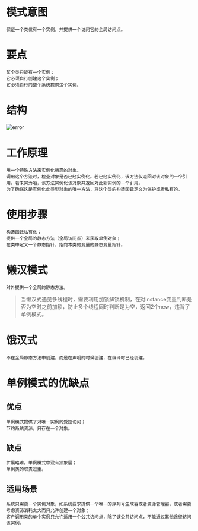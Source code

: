 # 模式意图
	保证一个类仅有一个实例，并提供一个访问它的全局访问点。
# 要点
	某个类只能有一个实例；
	它必须自行创建这个实例；
	它必须自行向整个系统提供这个实例。
# 结构
![error](https://gitlab.com/SherDick/Design-patterns/raw/master/Pictures/Singleton.png)
# 工作原理
	用一个特殊方法来实例化所需的对象。
	调用这个方法时，检查对象是否已经实例化。若已经实例化，该方法仅返回对该对象的一个引用。若未实力哈，该方法实例化该对象并返回对此新实例的一个引用。
	为了确保这是实例化此类型对象的唯一方法，将这个类的构造函数定义为保护或者私有的。
# 使用步骤
	构造函数私有化；
	提供一个全局的静态方法（全局访问点）来获取单例对象；
	在类中定义一个静态指针，指向本类的变量的静态变量指针。
# 懒汉模式
	对外提供一个全局的静态方法。
>	当懒汉式遇见多线程时，需要利用加锁解锁机制，在对instance变量判断是否为空时之前加锁，防止多个线程同时判断是为空，返回2个new，违背了单例模式。
# 饿汉式
	不在全局静态方法中创建，而是在声明的时候创建，在编译时已经创建。
# 单例模式的优缺点
## 优点
	单例模式提供了对唯一实例的受控访问；
	节约系统资源。只存在一个对象。
## 缺点
	扩展略难。单例模式中没有抽象层；
	单例类的职责过重。
## 适用场景
	系统只需要一个实例对象，如系统要求提供一个唯一的序列号生成器或者资源管理器，或者需要考虑资源消耗太大而只允许创建一个对象；
	客户调用类的单个实例只允许适用一个公共访问点，除了该公共访问点，不能通过其他途径访问该实例。